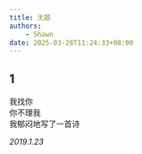 ```yaml
---
title: 无题
authors:
    - Shawn
date: 2025-03-28T11:24:33+08:00
---
```


## 1

我找你  
你不理我  
我郁闷地写了一首诗

*2019.1.23*

